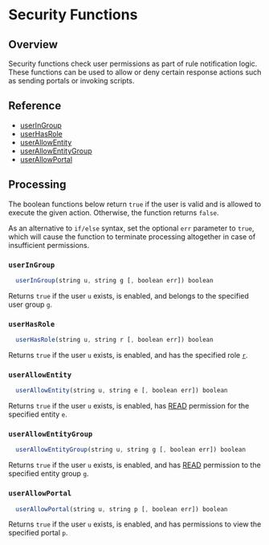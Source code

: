 # Security Functions

## Overview

Security functions check user permissions as part of rule notification logic. These functions can be used to allow or deny certain response actions such as sending portals or invoking scripts.

## Reference

* [userInGroup](#useringroup)
* [userHasRole](#userhasrole)
* [userAllowEntity](#userallowentity)
* [userAllowEntityGroup](#userallowentitygroup)
* [userAllowPortal](#userallowportal)

## Processing

The boolean functions below return `true` if the user is valid and is allowed to execute the given action. Otherwise, the function returns `false`. 

As an alternative to `if/else` syntax, set the optional `err` parameter to `true`, which will cause the function to terminate processing altogether in case of insufficient permissions.

### `userInGroup`

```javascript
  userInGroup(string u, string g [, boolean err]) boolean
```
Returns `true` if the user `u` exists, is enabled, and belongs to the specified user group `g`.

### `userHasRole`

```javascript
  userHasRole(string u, string r [, boolean err]) boolean
```
Returns `true` if the user `u` exists, is enabled, and has the specified role [`r`](../administration/user-authorization.md#role-based-access-control).

### `userAllowEntity`

```javascript
  userAllowEntity(string u, string e [, boolean err]) boolean
```
Returns `true` if the user `u` exists, is enabled, has [READ](../administration/user-authorization.md#entity-permissions) permission for the specified entity `e`.

### `userAllowEntityGroup`

```javascript
  userAllowEntityGroup(string u, string g [, boolean err]) boolean
```
Returns `true` if the user `u` exists, is enabled, and has [READ](../administration/user-authorization.md#entity-permissions) permission to the specified entity group `g`.

### `userAllowPortal`

```javascript
  userAllowPortal(string u, string p [, boolean err]) boolean
```
Returns `true` if the user `u` exists, is enabled, and has permissions to view the specified portal `p`.
